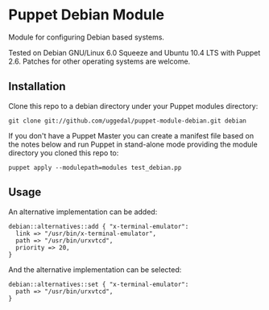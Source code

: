 Puppet Debian Module
====================

Module for configuring Debian based systems.

Tested on Debian GNU/Linux 6.0 Squeeze and Ubuntu 10.4 LTS with
Puppet 2.6. Patches for other operating systems are welcome.


Installation
------------

Clone this repo to a debian directory under your Puppet modules directory:

    git clone git://github.com/uggedal/puppet-module-debian.git debian

If you don't have a Puppet Master you can create a manifest file
based on the notes below and run Puppet in stand-alone mode
providing the module directory you cloned this repo to:

    puppet apply --modulepath=modules test_debian.pp


Usage
-----

An alternative implementation can be added:


    debian::alternatives::add { "x-terminal-emulator":
      link => "/usr/bin/x-terminal-emulator",
      path => "/usr/bin/urxvtcd",
      priority => 20,
    }

And the alternative implementation can be selected:

    debian::alternatives::set { "x-terminal-emulator":
      path => "/usr/bin/urxvtcd",
    }
